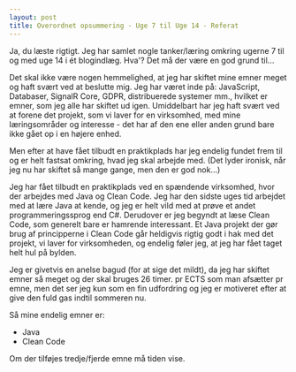 ```yaml
---
layout: post
title: Overordnet opsummering - Uge 7 til Uge 14 - Referat
---
```


Ja, du læste rigtigt. Jeg har samlet nogle tanker/læring omkring ugerne 7 til og med uge 14 i ét blogindlæg. Hva'? Det må der være en god grund til...

Det skal ikke være nogen hemmelighed, at jeg har skiftet mine emner meget og haft svært ved at beslutte mig. 
Jeg har været inde på: JavaScript, Databaser, SignalR Core, GDPR, distribuerede systemer mm., hvilket er emner, som jeg alle har skiftet ud igen.
Umiddelbart har jeg haft svært ved at forene det projekt, som vi laver for en virksomhed, med mine læringsområder og interesse - det har af den ene eller anden grund bare ikke gået op i en højere enhed.

Men efter at have fået tilbudt en praktikplads har jeg endelig fundet frem til og er helt fastsat omkring, hvad jeg skal arbejde med. (Det lyder ironisk, når jeg nu har skiftet så mange gange, men den er god nok...)

Jeg har fået tilbudt en praktikplads ved en spændende virksomhed, hvor der arbejdes med Java og Clean Code. Jeg har den sidste uges tid arbejdet med at lære Java at kende, og jeg er helt vild med at prøve et andet programmeringssprog end C#.
Derudover er jeg begyndt at læse Clean Code, som generelt bare er hamrende interessant. Et Java projekt der gør brug af principperne i Clean Code går heldigvis rigtig godt i hak med det projekt, vi laver for virksomheden, og endelig føler jeg, at jeg har fået taget helt hul på bylden.

Jeg er givetvis en anelse bagud (for at sige det mildt), da jeg har skiftet emner så meget og der skal bruges 26 timer. pr ECTS som man afsætter pr emne, men det ser jeg kun som en fin udfordring og jeg er motiveret efter at give den fuld gas indtil sommeren nu.

Så mine endelig emner er:
- Java
- Clean Code

Om der tilføjes tredje/fjerde emne må tiden vise.
